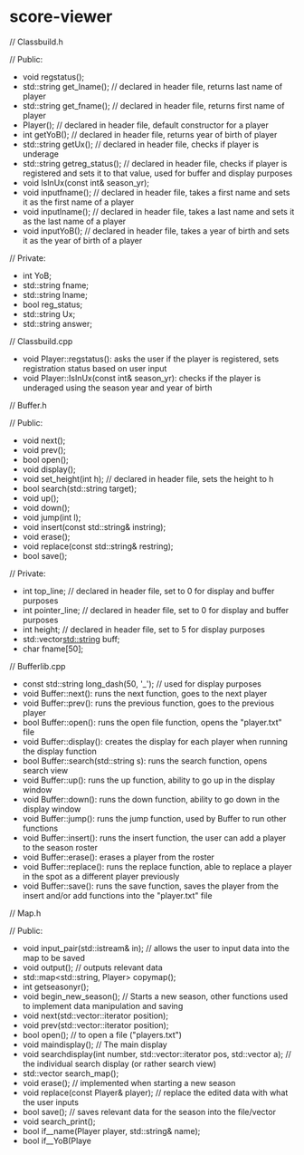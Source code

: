 # score-viewer

// Classbuild.h

// Public:
- void regstatus();
- std::string get_lname(); // declared in header file, returns last name of player
- std::string get_fname(); // declared in header file, returns first name of player
- Player(); // declared in header file, default constructor for a player
- int getYoB(); // declared in header file, returns year of birth of player
- std::string getUx(); // declared in header file, checks if player is underage
- std::string getreg_status(); // declared in header file, checks if player is registered and sets it to that value, used for buffer and display purposes
- void IsInUx(const int& season_yr);
- void inputfname(); // declared in header file, takes a first name and sets it as the first name of a player
- void inputlname(); // declared in header file, takes a last name and sets it as the last name of a player
- void inputYoB(); // declared in header file, takes a year of birth and sets it as the year of birth of a player

// Private:
- int YoB;
- std::string fname;
- std::string lname;
- bool reg_status;
- std::string Ux;
- std::string answer;

// Classbuild.cpp
- void Player::regstatus(): asks the user if the player is registered, sets registration status based on user input
- void Player::IsInUx(const int& season_yr): checks if the player is underaged using the season year and year of birth

// Buffer.h

// Public:
- void next();
- void prev();
- bool open();
- void display();
- void set_height(int h); // declared in header file, sets the height to h
- bool search(std::string target);
- void up();
- void down();
- void jump(int l);
- void insert(const std::string& instring);
- void erase();
- void replace(const std::string& restring);
- bool save();

// Private:
- int top_line; // declared in header file, set to 0 for display and buffer purposes
- int pointer_line; // declared in header file, set to 0 for display and buffer purposes
- int height; // declared in header file, set to 5 for display purposes
- std::vector<std::string> buff;
- char fname[50];

// Bufferlib.cpp
- const std::string long_dash(50, '_'); // used for display purposes
- void Buffer::next(): runs the next function, goes to the next player
- void Buffer::prev(): runs the previous function, goes to the previous player
- bool Buffer::open(): runs the open file function, opens the "player.txt" file
- void Buffer::display(): creates the display for each player when running the display function
- bool Buffer::search(std::string s): runs the search function, opens search view
- void Buffer::up(): runs the up function, ability to go up in the display window
- void Buffer::down(): runs the down function, ability to go down in the display window
- void Buffer::jump(): runs the jump function, used by Buffer to run other functions
- void Buffer::insert(): runs the insert function, the user can add a player to the season roster
- void Buffer::erase(): erases a player from the roster
- void Buffer::replace(): runs the replace function, able to replace a player in the spot as a different player previously
- void Buffer::save(): runs the save function, saves the player from the insert and/or add functions into the "player.txt" file

// Map.h

// Public:
- void input_pair(std::istream& in); // allows the user to input data into the map to be saved
- void output(); // outputs relevant data
- std::map<std::string, Player> copymap();
- int getseasonyr();
- void begin_new_season(); // Starts a new season, other functions used to implement data manipulation and saving
- void next(std::vector<Player>::iterator position);
- void prev(std::vector<Player>::iterator position);
- bool open(); // to open a file ("players.txt")
- void maindisplay(); // The main display
- void searchdisplay(int number, std::vector<Player>::iterator pos, std::vector<Player> a); // the individual search display (or rather search view)
- std::vector<Player> search_map();
- void erase(); // implemented when starting a new season
- void replace(const Player& player); // replace the edited data with what the user inputs
- bool save(); // saves relevant data for the season into the file/vector
- void search_print();
- bool if__name(Player player, std::string& name);
- bool if__YoB(Playe
